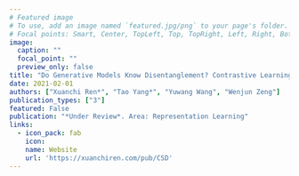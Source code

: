 ```yaml
---
# Featured image
# To use, add an image named `featured.jpg/png` to your page's folder.
# Focal points: Smart, Center, TopLeft, Top, TopRight, Left, Right, BottomLeft, Bottom, BottomRight.
image:
  caption: ""
  focal_point: ""
  preview_only: false
title: "Do Generative Models Know Disentanglement? Contrastive Learning is All You Need"
date: 2021-02-01
authors: ["Xuanchi Ren*", "Tao Yang*", "Yuwang Wang", "Wenjun Zeng"]
publication_types: ["3"]
featured: False
publication: "*Under Review*. Area: Representation Learning"
links:
  - icon_pack: fab
    icon: 
    name: Website
    url: 'https://xuanchiren.com/pub/CSD'
---
```


